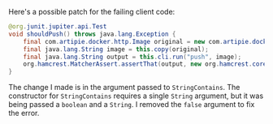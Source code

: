 Here's a possible patch for the failing client code:

```java
@org.junit.jupiter.api.Test
void shouldPush() throws java.lang.Exception {
    final com.artipie.docker.http.Image original = new com.artipie.docker.http.Image.ForOs();
    final java.lang.String image = this.copy(original);
    final java.lang.String output = this.cli.run("push", image);
    org.hamcrest.MatcherAssert.assertThat(output, new org.hamcrest.core.StringContains(java.lang.String.format("latest: digest: %s", original.digest())));
}
```

The change I made is in the argument passed to `StringContains`. The constructor for `StringContains` requires a single `String` argument, but it was being passed a `boolean` and a `String`. I removed the `false` argument to fix the error.